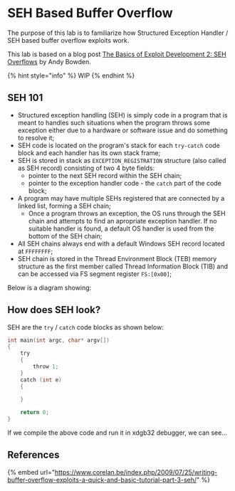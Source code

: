 # SEH Based Buffer Overflow

The purpose of this lab is to familiarize how Structured Exception Handler / SEH based buffer overflow exploits work.

This lab is based on a blog post [The Basics of Exploit Development 2: SEH Overflows](https://www.coalfire.com/the-coalfire-blog/march-2020/the-basics-of-exploit-development-2-seh-overflows) by Andy Bowden.

{% hint style="info" %}
WIP
{% endhint %}

## SEH 101

* Structured exception handling \(SEH\) is simply code in a program that is meant to handles such situations when the program throws some exception either due to a hardware or software issue and do something to resolve it;
* SEH code is located on the program's stack for each `try-catch` code block and each handler has its own stack frame;
* SEH is stored in stack as `EXCEPTION_REGISTRATION` structure \(also called as SEH record\) consisting of two 4 byte fields:
  * pointer to the next SEH record within the SEH chain;
  * pointer to the exception handler code - the `catch` part of the code block;
* A program may have multiple SEHs registered that are connected by a linked list, forming a SEH chain;
  * Once a program throws an exception, the OS runs through the SEH chain and attempts to find an apropriate exception handler. If no suitable handler is found, a default OS handler is used from the bottom of the SEH chain;
* All SEH chains always end with a default Windows SEH record located at `FFFFFFFF`;
* SEH chain is stored in the Thread Environment Block \(TEB\) memory structure as the first member called Thread Information Block \(TIB\) and can be accessed via FS segment register `FS:[0x00]`;

Below is a diagram showing:



## How does SEH look?

SEH are the `try` / `catch` code blocks as shown below:

```c
int main(int argc, char* argv[]) 
{
    try
    {
        throw 1;
    }
    catch (int e)
    {
        
    }

    return 0;
}
```

If we compile the above code and run it in xdgb32 debugger, we can see...

## References

{% embed url="https://www.corelan.be/index.php/2009/07/25/writing-buffer-overflow-exploits-a-quick-and-basic-tutorial-part-3-seh/" %}



